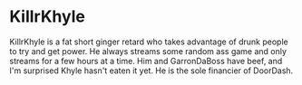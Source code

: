 <h1>KillrKhyle</h1>
<p>KillrKhyle is a fat short ginger retard who takes advantage of drunk people to try and get power. He always streams some random ass game and only streams for a few hours at a time. Him and GarronDaBoss have beef, and I'm surprised Khyle hasn't eaten it yet. He is the sole financier of DoorDash.</p>
